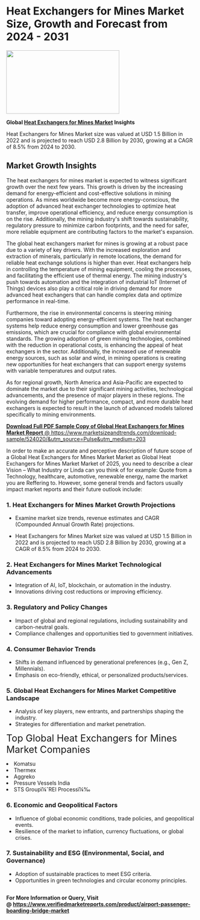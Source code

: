 <H1>Heat Exchangers for Mines Market Size, Growth and Forecast from 2024 - 2031</H1><img class="aligncenter size-medium wp-image-584254" src="https://thirdeyenews.in/wp-content/uploads/2024/09/Global-Market-Research-300x168.jpeg" alt="" width="300" height="168" /><p><strong>Global&nbsp;<a href="https://www.marketsizeandtrends.com/download-sample/524020/&amp;utm_source=Pulse&amp;utm_medium=203">Heat Exchangers for Mines Market</a> Insights</strong></p><p>Heat Exchangers for Mines Market size was valued at USD 1.5 Billion in 2022 and is projected to reach USD 2.8 Billion by 2030, growing at a CAGR of 8.5% from 2024 to 2030.</p><p><h2>Market Growth Insights</h2> <p>The heat exchangers for mines market is expected to witness significant growth over the next few years. This growth is driven by the increasing demand for energy-efficient and cost-effective solutions in mining operations. As mines worldwide become more energy-conscious, the adoption of advanced heat exchanger technologies to optimize heat transfer, improve operational efficiency, and reduce energy consumption is on the rise. Additionally, the mining industry's shift towards sustainability, regulatory pressure to minimize carbon footprints, and the need for safer, more reliable equipment are contributing factors to the market's expansion.</p> <p><a href="#"></a></p> <p>The global heat exchangers market for mines is growing at a robust pace due to a variety of key drivers. With the increased exploration and extraction of minerals, particularly in remote locations, the demand for reliable heat exchange solutions is higher than ever. Heat exchangers help in controlling the temperature of mining equipment, cooling the processes, and facilitating the efficient use of thermal energy. The mining industry's push towards automation and the integration of industrial IoT (Internet of Things) devices also play a critical role in driving demand for more advanced heat exchangers that can handle complex data and optimize performance in real-time.</p> <p>Furthermore, the rise in environmental concerns is steering mining companies toward adopting energy-efficient systems. The heat exchanger systems help reduce energy consumption and lower greenhouse gas emissions, which are crucial for compliance with global environmental standards. The growing adoption of green mining technologies, combined with the reduction in operational costs, is enhancing the appeal of heat exchangers in the sector. Additionally, the increased use of renewable energy sources, such as solar and wind, in mining operations is creating new opportunities for heat exchangers that can support energy systems with variable temperatures and output rates.</p> <p>As for regional growth, North America and Asia-Pacific are expected to dominate the market due to their significant mining activities, technological advancements, and the presence of major players in these regions. The evolving demand for higher performance, compact, and more durable heat exchangers is expected to result in the launch of advanced models tailored specifically to mining environments.</p> <p><a href="#"></p><p><span class=""><strong>Download Full PDF Sample Copy of Global Heat Exchangers for Mines Market Report</strong> @ <a href="https://www.marketsizeandtrends.com/download-sample/524020/&amp;utm_source=Pulse&amp;utm_medium=203" target="_blank">https://www.marketsizeandtrends.com/download-sample/524020/&amp;utm_source=Pulse&amp;utm_medium=203</a></span></p><p>In order to make an accurate and perceptive description of future scope of a Global&nbsp;Heat Exchangers for Mines Market Market as Global&nbsp;Heat Exchangers for Mines Market Market of 2025, you need to describe a clear Vision &ndash; What Industry or Linda can you think of for example: Quote from a Technology, healthcare, automotive, renewable energy, name the market you are Reffering to. However, some general trends and factors usually impact market reports and their future outlook include:</p><h3>1.&nbsp;<strong>Heat Exchangers for Mines Market Growth Projections</strong></h3><ul><li>Examine market size trends, revenue estimates and CAGR (Compounded Annual Growth Rate) projections.</li><li><p>Heat Exchangers for Mines Market size was valued at USD 1.5 Billion in 2022 and is projected to reach USD 2.8 Billion by 2030, growing at a CAGR of 8.5% from 2024 to 2030.</p></li></ul><h3>2.&nbsp;<strong>Heat Exchangers for Mines Market Technological Advancements</strong></h3><ul><li>Integration of AI, IoT, blockchain, or automation in the industry.</li><li>Innovations driving cost reductions or improving efficiency.</li></ul><h3>3.&nbsp;<strong>Regulatory and Policy Changes</strong></h3><ul><li>Impact of global and regional regulations, including sustainability and carbon-neutral goals.</li><li>Compliance challenges and opportunities tied to government initiatives.</li></ul><h3>4.&nbsp;<strong>Consumer Behavior Trends</strong></h3><ul><li>Shifts in demand influenced by generational preferences (e.g., Gen Z, Millennials).</li><li>Emphasis on eco-friendly, ethical, or personalized products/services.</li></ul><h3>5.&nbsp;<strong>Global Heat Exchangers for Mines Market Competitive Landscape</strong></h3><ul><li>Analysis of key players, new entrants, and partnerships shaping the industry.</li><li>Strategies for differentiation and market penetration.</li></ul><p data-pm-slice="1 1 []"><span style="color: inherit; font-family: inherit; font-size: 25px;">Top Global Heat Exchangers for Mines Market Companies</span></p><div class="" data-test-id=""><p><li>Komatsu</li><li> Thermex</li><li> Aggreko</li><li> Pressure Vessels India</li><li> STS Groupï¼ˆREI Processï¼‰</li></p></div><h3>6.&nbsp;<strong>Economic and Geopolitical Factors</strong></h3><ul><li>Influence of global economic conditions, trade policies, and geopolitical events.</li><li>Resilience of the market to inflation, currency fluctuations, or global crises.</li></ul><h3>7.&nbsp;<strong>Sustainability and ESG (Environmental, Social, and Governance)</strong></h3><ul><li>Adoption of sustainable practices to meet ESG criteria.</li><li>Opportunities in green technologies and circular economy principles.</li></ul><h2><strong style="font-size: 14px;">For More Information or Query, Visit @&nbsp;</strong><a style="background-color: #ffffff; font-size: 14px;" href="https://www.marketsizeandtrends.com/report/heat-exchangers-for-mines-market/" target="_blank">https://www.verifiedmarketreports.com/product/airport-passenger-boarding-bridge-market</a></h2>
